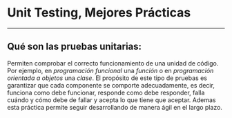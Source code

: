 # Unit Testing, Mejores Prácticas
---

## Qué son las pruebas unitarias:
Permiten comprobar el correcto funcionamiento de una unidad de código. Por ejemplo, en *programación funcional* una *función* o en *programación orientada a objetos* una *clase*. El propósito de este tipo de pruebas es garantizar que cada componente se comporte adecuadamente, es decir, funciona como debe funcionar, responde como debe responder, falla cuándo y cómo debe de fallar y acepta lo que tiene que aceptar. Ademas esta práctica permite seguir desarrollando de manera ágil en el largo plazo.
